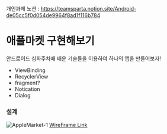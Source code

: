 개인과제 노션 : https://teamsparta.notion.site/Android-de05cc5f0d054de9964f8ad1f116b784

# 애플마켓 구현해보기
안드로이드 심화주차때 배운 기술들을 이용하여 하나의 앱을 만들어보자!
- ViewBinding
- RecyclerView
- fragment?
- Notication
- Dialog
### 설계
![AppleMarket-1](https://github.com/Ohleesang/AppleMarketApp/assets/148442711/16f1f521-8460-4c96-9374-679a78bf65a5)
[WireFrame Link](https://www.figma.com/file/QqvYDWMSLpHDyyi3ZS5mhl/Untitled?type=design&node-id=0%3A1&mode=design&t=yZeXutF1TZ3HXMPN-1)
